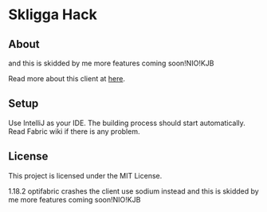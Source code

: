 # Skligga Hack

## About
and this is skidded by me more features coming soon!NIO!KJB

Read more about this client at [here](https://docs.google.com/document/d/1YmSodILxRPrnxpo692UZQwUI40zGr39NMjqUZmA6UEA).

## Setup

Use IntelliJ as your IDE. The building process should start automatically. Read Fabric wiki if there is any problem.

## License

This project is licensed under the MIT License.

1.18.2
optifabric crashes the client use sodium instead 
and this is skidded by me more features coming soon!NIO!KJB
